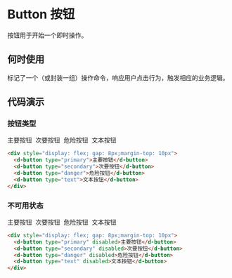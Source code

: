 # Button 按钮

按钮用于开始一个即时操作。

## 何时使用

标记了一个（或封装一组）操作命令，响应用户点击行为，触发相应的业务逻辑。

## 代码演示

### 按钮类型

<div style="display: flex; gap: 8px;margin-top: 10px">
  <d-button type="primary">主要按钮</d-button>
  <d-button type="secondary">次要按钮</d-button>
  <d-button type="danger">危险按钮</d-button>
  <d-button type="text">文本按钮</d-button>
</div>

```HTML
<div style="display: flex; gap: 8px;margin-top: 10px">
  <d-button type="primary">主要按钮</d-button>
  <d-button type="secondary">次要按钮</d-button>
  <d-button type="danger">危险按钮</d-button>
  <d-button type="text">文本按钮</d-button>
</div>
```

### 不可用状态

<div style="display: flex; gap: 8px;margin-top: 10px">
  <d-button type="primary" disabled>主要按钮</d-button>
  <d-button type="secondary" disabled>次要按钮</d-button>
  <d-button type="danger" disabled>危险按钮</d-button>
  <d-button type="text" disabled>文本按钮</d-button>
</div>

```HTML
<div style="display: flex; gap: 8px;margin-top: 10px">
  <d-button type="primary" disabled>主要按钮</d-button>
  <d-button type="secondary" disabled>次要按钮</d-button>
  <d-button type="danger" disabled>危险按钮</d-button>
  <d-button type="text" disabled>文本按钮</d-button>
</div>
```

